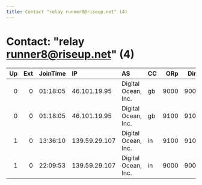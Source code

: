 ```yaml
---
title: Contact "relay runner8@riseup.net" (4)
---
```


# Contact: "relay runner8@riseup.net" (4)

|   Up |   Ext | JoinTime   | IP            | AS                  | CC   |   ORp |   Dirp | OS    | Version   | Nickname          |   eFamMembers |
|-----:|------:|:-----------|:--------------|:--------------------|:-----|------:|-------:|:------|:----------|:------------------|--------------:|
|    0 |     0 | 01:18:05   | 46.101.19.95  | Digital Ocean, Inc. | gb   |  9000 |   9001 | Linux | 0.3.0.9   | Bluedette         |             1 |
|    0 |     0 | 01:18:05   | 46.101.19.95  | Digital Ocean, Inc. | gb   |  9100 |   9101 | Linux | 0.3.0.9   | Bluedette         |             1 |
|    1 |     0 | 13:36:10   | 139.59.29.107 | Digital Ocean, Inc. | in   |  9100 |   9101 | Linux | 0.3.0.9   | JessicaLouSuicide |             6 |
|    1 |     0 | 22:09:53   | 139.59.29.107 | Digital Ocean, Inc. | in   |  9000 |   9001 | Linux | 0.3.0.9   | JessicaLouSuicide |             6 |
